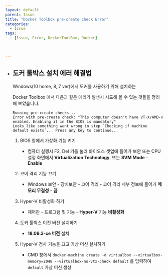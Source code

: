 ```yaml
---
layout: default
parent: Issue
title: "Docker Toolbox pre-create check Error"
categories:
  - Issue
tags:
  - [Issue, Error, DockerToolBox, Docker]

 

---
```




- ## 도커 툴박스 설치 에러 해결법

  Windows(10 home, 8, 7 ver)에서 도커를 사용하기 위해 설치하는

  Docker Toolbox 에서 다음과 같은 에러가 발생시 시도해 볼 수 있는 것들을 정리해 보았습니다.

  ```
  Running pre-create checks...
  Error with pre-create check: "This computer doesn't have VT-X/AMD-v enabled. Enabling it in the BIOS is mandatory"
  Looks like something went wrong in step ´Checking if machine default exists´... Press any key to continue...
  ```

  

  1. BIOS 창에서 가상화 기능 켜기

     - 컴퓨터 실행시 F2, Del 키를 눌러 바이오스 셋업에 들어가 보안 또는 CPU 설정 화면에서 **Virtualization Technology**, 또는 **SVM Mode** - **Enable**

       

  2. 코어 격리 기능 끄기

     - Windows 보안 - 장치보안 - 코어 격리 - 코어 격리 세부 정보에 들어가 **메모리 무결성** - **끔**

       

  3. Hyper-V 비활성화 하기

     - 제어판 - 프로그램 및 기능 - **Hyper-V** 기능 **비활성화**

       

  4. 도커 툴박스 이전 버전 설치하기

     - **18.09.3-ce 버전** 설치

       

  5. Hyper-V 검사 기능을 끄고 가상 머신 설치하기

     - CMD 창에서 `docker-machine create -d virtualbox --virtualbox-memory=2048 --virtualbox-no-vtx-check default` 를 입력하여 `default` 가상 머신 생성

  

  

  

  

  